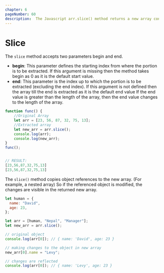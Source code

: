 ```yaml
---
chapter: 6
pageNumber: 60 
description:  The Javascript arr.slice() method returns a new array containing a portion of the array on which it is implemented. The original remains unchanged.
---
```

# Slice

The `slice` method accepts two parameters begin and end.
* **begin**: This parameter defines the starting index from where the portion is to be extracted. 
  If this argument is missing then the method takes begin as 0 as it is the default start value.
* **end**: This parameter is the index up to which the portion is to be extracted (excluding the end index). 
  If this argument is not defined then the array till the end is extracted as it is the default end value If the end value is greater than the length of the array, then the end value changes to the length of the array.

```javascript
function func() {
	//Original Array
	let arr = [23, 56, 87, 32, 75, 13];
	//Extracted array
	let new_arr = arr.slice();
	console.log(arr);
	console.log(new_arr);
}
func();


// RESULT: 
[23,56,87,32,75,13]
[23,56,87,32,75,13]
```

The `slice()` method copies object references to the new array. 
(For example, a nested array) So if the referenced object is modified, the changes are visible in the returned new array.

```javascript
let human = {
  name: "David",
  age: 23,
};

let arr = [human, "Nepal", "Manager"];
let new_arr = arr.slice();

// original object
console.log(arr[0]); // { name: 'David', age: 23 }

// making changes to the object in new array
new_arr[0].name = "Levy";

// changes are reflected
console.log(arr[0]); // { name: 'Levy', age: 23 }
```
